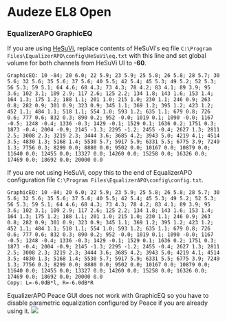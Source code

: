 # Audeze EL8 Open
### EqualizerAPO GraphicEQ
If you are using [HeSuVi](https://sourceforge.net/projects/hesuvi/), replace contents of HeSuVi's eq file `C:\Program Files\EqualizerAPO\config\HeSuVi\eq.txt` with this line and set global volume for both channels from HeSuVi UI to **-60**.
```
GraphicEQ: 10 -84; 20 6.0; 22 5.9; 23 5.9; 25 5.8; 26 5.8; 28 5.7; 30 5.6; 32 5.6; 35 5.6; 37 5.6; 40 5.5; 42 5.4; 45 5.3; 49 5.2; 52 5.3; 56 5.3; 59 5.1; 64 4.6; 68 4.3; 73 4.3; 78 4.2; 83 4.1; 89 3.9; 95 3.6; 102 3.1; 109 2.9; 117 2.6; 125 2.2; 134 1.8; 143 1.6; 153 1.4; 164 1.3; 175 1.2; 188 1.1; 201 1.0; 215 1.0; 230 1.1; 246 0.9; 263 0.8; 282 0.9; 301 0.9; 323 0.9; 345 1.1; 369 1.2; 395 1.2; 423 1.2; 452 1.1; 484 1.1; 518 1.1; 554 1.0; 593 1.2; 635 1.1; 679 0.8; 726 0.6; 777 0.6; 832 0.3; 890 0.2; 952 -0.0; 1019 0.1; 1090 -0.0; 1167 -0.5; 1248 -0.4; 1336 -0.3; 1429 -0.1; 1529 0.1; 1636 0.2; 1751 0.3; 1873 -0.4; 2004 -0.9; 2145 -1.3; 2295 -1.2; 2455 -0.4; 2627 1.3; 2811 2.5; 3008 2.3; 3219 2.3; 3444 3.6; 3685 4.2; 3943 5.0; 4219 4.1; 4514 3.5; 4830 1.3; 5168 1.4; 5530 5.7; 5917 5.9; 6331 5.5; 6775 3.9; 7249 1.3; 7756 0.3; 8299 0.0; 8880 0.0; 9502 0.0; 10167 0.0; 10879 0.0; 11640 0.0; 12455 0.0; 13327 0.0; 14260 0.0; 15258 0.0; 16326 0.0; 17469 0.0; 18692 0.0; 20000 0.0
```
If you are not using HeSuVi, copy this to the end of EqualizerAPO configuration file `C:\Program Files\EqualizerAPO\config\config.txt`.
```
GraphicEQ: 10 -84; 20 6.0; 22 5.9; 23 5.9; 25 5.8; 26 5.8; 28 5.7; 30 5.6; 32 5.6; 35 5.6; 37 5.6; 40 5.5; 42 5.4; 45 5.3; 49 5.2; 52 5.3; 56 5.3; 59 5.1; 64 4.6; 68 4.3; 73 4.3; 78 4.2; 83 4.1; 89 3.9; 95 3.6; 102 3.1; 109 2.9; 117 2.6; 125 2.2; 134 1.8; 143 1.6; 153 1.4; 164 1.3; 175 1.2; 188 1.1; 201 1.0; 215 1.0; 230 1.1; 246 0.9; 263 0.8; 282 0.9; 301 0.9; 323 0.9; 345 1.1; 369 1.2; 395 1.2; 423 1.2; 452 1.1; 484 1.1; 518 1.1; 554 1.0; 593 1.2; 635 1.1; 679 0.8; 726 0.6; 777 0.6; 832 0.3; 890 0.2; 952 -0.0; 1019 0.1; 1090 -0.0; 1167 -0.5; 1248 -0.4; 1336 -0.3; 1429 -0.1; 1529 0.1; 1636 0.2; 1751 0.3; 1873 -0.4; 2004 -0.9; 2145 -1.3; 2295 -1.2; 2455 -0.4; 2627 1.3; 2811 2.5; 3008 2.3; 3219 2.3; 3444 3.6; 3685 4.2; 3943 5.0; 4219 4.1; 4514 3.5; 4830 1.3; 5168 1.4; 5530 5.7; 5917 5.9; 6331 5.5; 6775 3.9; 7249 1.3; 7756 0.3; 8299 0.0; 8880 0.0; 9502 0.0; 10167 0.0; 10879 0.0; 11640 0.0; 12455 0.0; 13327 0.0; 14260 0.0; 15258 0.0; 16326 0.0; 17469 0.0; 18692 0.0; 20000 0.0
Copy: L=-6.0dB*l, R=-6.0dB*R
```
EqualizerAPO Peace GUI does not work with GraphicEQ so you have to disable parametric equalization configured by Peace if you are already using it.
![](https://raw.githubusercontent.com/jaakkopasanen/AutoEq/master/results/SBAF-Serious/innerfidelity/onear/Audeze%20EL8%20Open/Audeze%20EL8%20Open.png)
